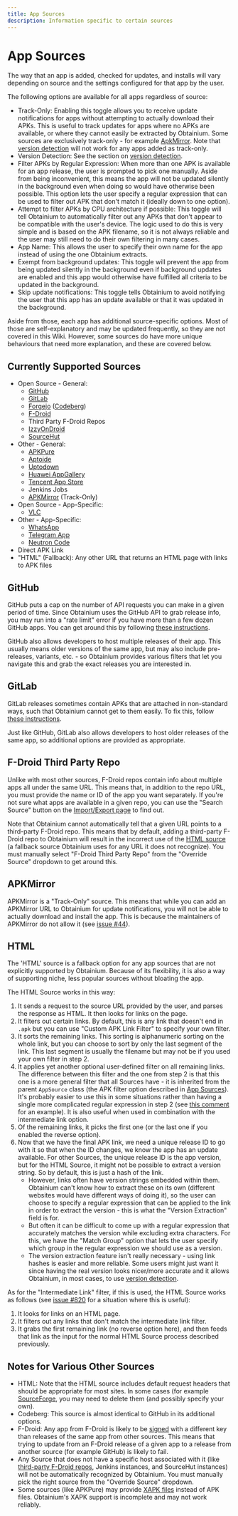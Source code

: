 ```yaml
---
title: App Sources
description: Information specific to certain sources
---
```


# App Sources

The way that an app is added, checked for updates, and installs will vary depending on source and the settings configured for that app by the user.

The following options are available for all apps regardless of source:

- Track-Only: Enabling this toggle allows you to receive update notifications for apps without attempting to actually download their APKs. This is useful to track updates for apps where no APKs are available, or where they cannot easily be extracted by Obtainium. Some sources are exclusively track-only - for example [ApkMirror](#apkmirror). Note that [version detection](app_tracking.md/#version-detection) will not work for any apps added as track-only.
- Version Detection: See the section on [version detection](app_tracking.md/#version-detection).
- Filter APKs by Regular Expression: When more than one APK is available for an app release, the user is prompted to pick one manually. Aside from being inconvenient, this means the app will not be updated silently in the background even when doing so would have otherwise been possible. This option lets the user specify a regular expression that can be used to filter out APK that don't match it (ideally down to one option).
- Attempt to filter APKs by CPU architecture if possible: This toggle will tell Obtainium to automatically filter out any APKs that don't appear to be compatible with the user's device. The logic used to do this is very simple and is based on the APK filename, so it is not always reliable and the user may still need to do their own filtering in many cases.
- App Name: This allows the user to specify their own name for the app instead of using the one Obtainium extracts.
- Exempt from background updates: This toggle will prevent the app from being updated silently in the background even if background updates are enabled and this app would otherwise have fulfilled all criteria to be updated in the background.
- Skip update notifications: This toggle tells Obtainium to avoid notifying the user that this app has an update available or that it was updated in the background.

Aside from those, each app has additional source-specific options. Most of those are self-explanatory and may be updated frequently, so they are not covered in this Wiki. However, some sources do have more unique behaviours that need more explanation, and these are covered below.

## Currently Supported Sources

- Open Source - General:
    - [GitHub](https://github.com/)
    - [GitLab](https://gitlab.com/)
    - [Forgejo](https://forgejo.org/) ([Codeberg](https://codeberg.org/))
    - [F-Droid](https://f-droid.org/)
    - Third Party F-Droid Repos
    - [IzzyOnDroid](https://android.izzysoft.de/)
    - [SourceHut](https://git.sr.ht/)
- Other - General:
    - [APKPure](https://apkpure.net/)
    - [Aptoide](https://aptoide.com/)
    - [Uptodown](https://uptodown.com/)
    - [Huawei AppGallery](https://appgallery.huawei.com/)
    - [Tencent App Store](https://sj.qq.com/)
    - Jenkins Jobs
    - [APKMirror](https://apkmirror.com/) (Track-Only)
- Open Source - App-Specific:
    - [VLC](https://videolan.org/)
- Other - App-Specific:
    - [WhatsApp](https://whatsapp.com)
    - [Telegram App](https://telegram.org)
    - [Neutron Code](https://neutroncode.com)
- Direct APK Link
- "HTML" (Fallback): Any other URL that returns an HTML page with links to APK files

## GitHub

GitHub puts a cap on the number of API requests you can make in a given period of time. Since Obtainium uses the GitHub API to grab release info, you may run into a "rate limit" error if you have more than a few dozen GitHub apps. You can get around this by following [these instructions](settings.md/#__tabbed_1_1).

GitHub also allows developers to host multiple releases of their app. This usually means older versions of the same app, but may also include pre-releases, variants, etc. - so Obtainium provides various filters that let you navigate this and grab the exact releases you are interested in.

## GitLab

GitLab releases sometimes contain APKs that are attached in non-standard ways, such that Obtainium cannot get to them easily. To fix this, follow [these instructions](settings.md/#__tabbed_1_2).

Just like GitHub, GitLab also allows developers to host older releases of the same app, so additional options are provided as appropriate.

## F-Droid Third Party Repo

Unlike with most other sources, F-Droid repos contain info about multiple apps all under the same URL. This means that, in addition to the repo URL, you must provide the name or ID of the app you want separately. If you're not sure what apps are available in a given repo, you can use the "Search Source" button on the [Import/Export page](ui_overview.md/#importexport-page) to find out.

Note that Obtainium cannot automatically tell that a given URL points to a third-party F-Droid repo. This means that by default, adding a third-party F-Droid repo to Obtainium will result in the incorrect use of the [HTML source](#html) (a fallback source Obtainium uses for any URL it does not recognize). You must manually select "F-Droid Third Party Repo" from the "Override Source" dropdown to get around this.

## APKMirror

APKMirror is a "Track-Only" source. This means that while you can add an APKMirror URL to Obtainium for update notifications, you will not be able to actually download and install the app. This is because the maintainers of APKMirror do not allow it (see [issue #44](https://github.com/ImranR98/Obtainium/issues/44)).

## HTML

The 'HTML' source is a fallback option for any app sources that are not explicitly supported by Obtainium. Because of its flexibility, it is also a way of supporting niche, less popular sources without bloating the app.

The HTML Source works in this way:

1. It sends a request to the source URL provided by the user, and parses the response as HTML. It then looks for links on the page.
2. It filters out certain links. By default, this is any link that doesn't end in `.apk` but you can use "Custom APK Link Filter" to specify your own filter.
3. It sorts the remaining links. This sorting is alphanumeric sorting on the whole link, but you can choose to sort by only the last segment of the link. This last segment is usually the filename but may not be if you used your own filter in step 2.
4. It applies yet another optional user-defined filter on all remaining links. The difference between this filter and the one from step 2 is that this one is a more general filter that all Sources have - it is inherited from the parent `AppSource` class (the APK filter option described in [App Sources](#app-sources)). It's probably easier to use this in some situations rather than having a single more complicated regular expression in step 2 (see [this comment](https://github.com/ImranR98/Obtainium/issues/954#issuecomment-1745977857) for an example). It is also useful when used in combination with the intermediate link option.
5. Of the remaining links, it picks the first one (or the last one if you enabled the reverse option).
6. Now that we have the final APK link, we need a unique release ID to go with it so that when the ID changes, we know the app has an update available. For other Sources, the unique release ID is the app version, but for the HTML Source, it might not be possible to extract a version string. So by default, this is just a hash of the link.
    - However, links often have version strings embedded within them. Obtainium can't know how to extract these on its own (different websites would have different ways of doing it), so the user can choose to specify a regular expression that can be applied to the link in order to extract the version  - this is what the "Version Extraction" field is for.
    - But often it can be difficult to come up with a regular expression that accurately matches the version while excluding extra characters. For this, we have the "Match Group" option that lets the user specify which group in the regular expression we should use as a version.
    - The version extraction feature isn't really necessary - using link hashes is easier and more reliable. Some users might just want it since having the real version looks nicer/more accurate and it allows Obtainium, in most cases, to use [version detection](app_tracking.md/#version-detection).

As for the "Intermediate Link" filter, if this is used, the HTML Source works as follows (see [issue #820](https://github.com/ImranR98/Obtainium/issues/820) for a situation where this is useful):

1. It looks for links on an HTML page.
2. It filters out any links that don't match the intermediate link filter.
3. It grabs the first remaining link (no reverse option here), and then feeds that link as the input for the normal HTML Source process described previously.

## Notes for Various Other Sources

- HTML: Note that the HTML source includes default request headers that should be appropriate for most sites. In some cases (for example [SourceForge](https://sourceforge.net/), you may need to delete them (and possibly specify your own). 
- Codeberg: This source is almost identical to GitHub in its additional options.
- F-Droid: Any app from F-Droid is likely to be [signed](https://developer.android.com/studio/publish/app-signing) with a different key than releases of the same app from other sources. This means that trying to update from an F-Droid release of a given app to a release from another source (for example GitHub) is likely to fail.
- Any Source that does not have a specific host associated with it (like [third-party F-Droid repos](#f-droid-third-party-repo), Jenkins instances, and SourceHut instances) will not be automatically recognized by Obtainium. You must manually pick the right source from the "Override Source" dropdown.
- Some sources (like APKPure) may provide [XAPK files](https://apkpure.com/xapk.html) instead of APK files. Obtainium's XAPK support is incomplete and may not work reliably.
